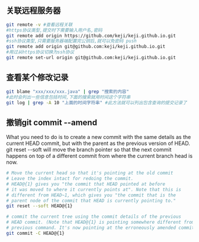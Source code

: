 ## 关联远程服务器
``` bash
git remote -v #查看远程关联
#https协议类型,提交时下需要输入用户名,密码
git remote add origin https://github.com/keji/keji.github.io.git
#ssh协议类型,只需要服务器端配置完公钥后,就可以免密码 push
git remote add origin git@github.com:keji/keji.github.io.git
#用过从https协议切换为ssh协议
git remote set-url origin git@github.com:keji/keji.github.io.git
```

## 查看某个修改记录
``` bash
git blame "xxx/xxx/xxx.java" | grep "搜索的内容"
#此时会列出一些信息包括时间,下面的搜索就用时间这个字符串
git log | grep -A 10 "上面的时间字符串" #此方法就可以列出包含查询的提交记录了
```
## 撤销git commit --amend
What you need to do is to create a new commit with the same details as the current HEAD commit, but with the parent as the previous version of HEAD. git reset --soft will move the branch pointer so that the next commit happens on top of a different commit from where the current branch head is now.
``` bash
# Move the current head so that it's pointing at the old commit
# Leave the index intact for redoing the commit.
# HEAD@{1} gives you "the commit that HEAD pointed at before 
# it was moved to where it currently points at". Note that this is
# different from HEAD~1, which gives you "the commit that is the
# parent node of the commit that HEAD is currently pointing to."
git reset --soft HEAD@{1}

# commit the current tree using the commit details of the previous
# HEAD commit. (Note that HEAD@{1} is pointing somewhere different from the
# previous command. It's now pointing at the erroneously amended commit.)
git commit -C HEAD@{1}
```
